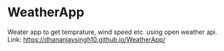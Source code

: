 # WeatherApp
Weater app to get temprature, wind speed etc.
using open weather api.
Link: https://dhananjaysingh10.github.io/WeatherApp/
